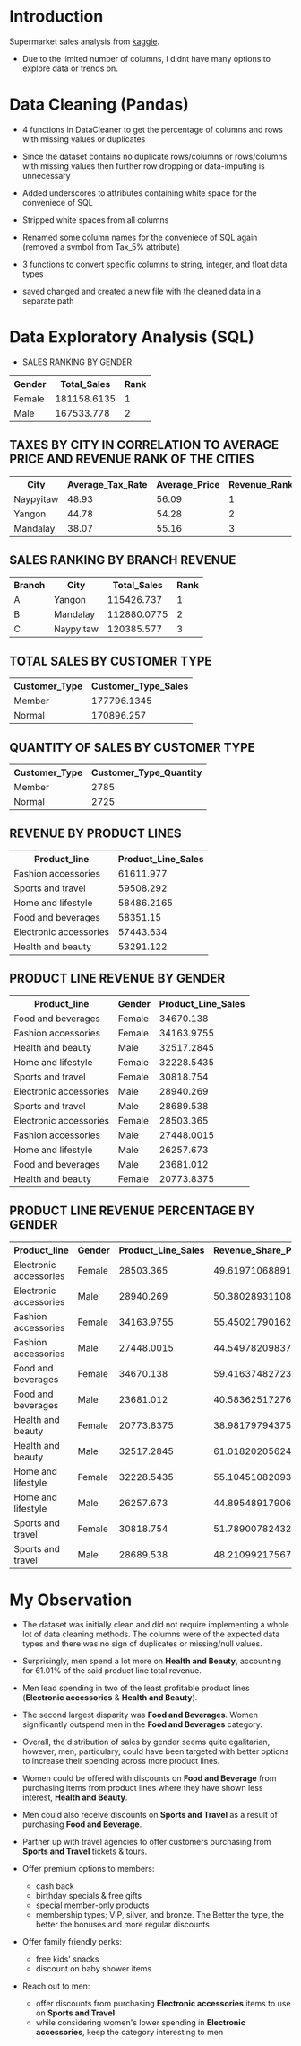 

# Introduction 
Supermarket sales analysis from <a href='https://www.kaggle.com/datasets/willianoliveiragibin/market-sales-data' >kaggle</a>. 

* Due to the limited number of columns, I didnt have many options to explore data or trends on.


# Data Cleaning (Pandas)
- 4 functions in DataCleaner to get the percentage of columns and rows with missing values or duplicates
  
- Since the dataset contains no duplicate rows/columns or rows/columns with missing values then further row dropping or data-imputing is unnecessary
  
- Added underscores to attributes containing white space for the conveniece of SQL
  
- Stripped white spaces from all columns
  
- Renamed some column names for the conveniece of SQL again (removed a symbol from Tax_5% attribute)
  
- 3 functions to convert specific columns to string, integer, and float data types
  
- saved changed and created a new file with the cleaned data in a separate path




# Data Exploratory Analysis (SQL)
- SALES RANKING BY GENDER
<table><tr><th>Gender</th><th>Total_Sales</th><th>Rank</th><tr><tr><td>Female</td><td>181158.6135</td><td>1</td></tr><tr><td>Male</td><td>167533.778</td><td>2</td></tr></table>



## TAXES BY CITY IN CORRELATION TO AVERAGE PRICE AND REVENUE RANK OF THE CITIES
<table><tr><th>City</th><th>Average_Tax_Rate</th><th>Average_Price</th><th>Revenue_Rank</th><tr><tr><td>Naypyitaw</td><td>48.93</td><td>56.09</td><td>1</td></tr><tr><td>Yangon</td><td>44.78</td><td>54.28</td><td>2</td></tr><tr><td>Mandalay</td><td>38.07</td><td>55.16</td><td>3</td></tr></table>


## SALES RANKING BY BRANCH REVENUE 
<table><tr><th>Branch</th><th>City</th><th>Total_Sales</th><th>Rank</th><tr><tr><td>A</td><td>Yangon</td><td>115426.737</td><td>1</td></tr><tr><td>B</td><td>Mandalay</td><td>112880.0775</td><td>2</td></tr><tr><td>C</td><td>Naypyitaw</td><td>120385.577</td><td>3</td></tr></table>

## TOTAL SALES BY CUSTOMER TYPE
<table><tr><th>Customer_Type</th><th>Customer_Type_Sales</th><tr><tr><td>Member</td><td>177796.1345</td></tr><tr><td>Normal</td><td>170896.257</td></tr></table>

## QUANTITY OF SALES BY CUSTOMER TYPE
<table><tr><th>Customer_Type</th><th>Customer_Type_Quantity</th><tr><tr><td>Member</td><td>2785</td></tr><tr><td>Normal</td><td>2725</td></tr></table>

## REVENUE BY PRODUCT LINES
<table><tr><th>Product_line</th><th>Product_Line_Sales</th><tr><tr><td>Fashion accessories</td><td>61611.977</td></tr><tr><td>Sports and travel</td><td>59508.292</td></tr><tr><td>Home and lifestyle</td><td>58486.2165</td></tr><tr><td>Food and beverages</td><td>58351.15</td></tr><tr><td>Electronic accessories</td><td>57443.634</td></tr><tr><td>Health and beauty</td><td>53291.122</td></tr></table>
  
## PRODUCT LINE REVENUE BY GENDER
<table><tr><th>Product_line</th><th>Gender</th><th>Product_Line_Sales</th><tr><tr><td>Food and beverages</td><td>Female</td><td>34670.138</td></tr><tr><td>Fashion accessories</td><td>Female</td><td>34163.9755</td></tr><tr><td>Health and beauty</td><td>Male</td><td>32517.2845</td></tr><tr><td>Home and lifestyle</td><td>Female</td><td>32228.5435</td></tr><tr><td>Sports and travel</td><td>Female</td><td>30818.754</td></tr><tr><td>Electronic accessories</td><td>Male</td><td>28940.269</td></tr><tr><td>Sports and travel</td><td>Male</td><td>28689.538</td></tr><tr><td>Electronic accessories</td><td>Female</td><td>28503.365</td></tr><tr><td>Fashion accessories</td><td>Male</td><td>27448.0015</td></tr><tr><td>Home and lifestyle</td><td>Male</td><td>26257.673</td></tr><tr><td>Food and beverages</td><td>Male</td><td>23681.012</td></tr><tr><td>Health and beauty</td><td>Female</td><td>20773.8375</td></tr></table>
  
## PRODUCT LINE REVENUE PERCENTAGE BY GENDER
<table><tr><th>Product_line</th><th>Gender</th><th>Product_Line_Sales</th><th>Revenue_Share_Percentage</th><tr><tr><td>Electronic accessories</td><td>Female</td><td>28503.365</td><td>49.6197106889164</td></tr><tr><td>Electronic accessories</td><td>Male</td><td>28940.269</td><td>50.3802893110836</td></tr><tr><td>Fashion accessories</td><td>Female</td><td>34163.9755</td><td>55.4502179016265</td></tr><tr><td>Fashion accessories</td><td>Male</td><td>27448.0015</td><td>44.5497820983735</td></tr><tr><td>Food and beverages</td><td>Female</td><td>34670.138</td><td>59.4163748272313</td></tr><tr><td>Food and beverages</td><td>Male</td><td>23681.012</td><td>40.5836251727687</td></tr><tr><td>Health and beauty</td><td>Female</td><td>20773.8375</td><td>38.9817979437551</td></tr><tr><td>Health and beauty</td><td>Male</td><td>32517.2845</td><td>61.0182020562449</td></tr><tr><td>Home and lifestyle</td><td>Female</td><td>32228.5435</td><td>55.1045108209385</td></tr><tr><td>Home and lifestyle</td><td>Male</td><td>26257.673</td><td>44.8954891790615</td></tr><tr><td>Sports and travel</td><td>Female</td><td>30818.754</td><td>51.7890078243214</td></tr><tr><td>Sports and travel</td><td>Male</td><td>28689.538</td><td>48.2109921756786</td></tr></table>




# My Observation
- The dataset was initially clean and did not require implementing a whole lot of data cleaning methods. The columns were of the expected data types and there was no sign of duplicates or missing/null values. 
- Surprisingly, men spend a lot more on <b>Health and Beauty</b>, accounting for 61.01% of the said product line total revenue.
- Men lead spending in two of the least profitable product lines (<b>Electronic accessories</b> & <b>Health and Beauty</b>). 
- The second largest disparity was <b>Food and Beverages</b>. Women significantly outspend men in the <b>Food and Beverages</b> category.
- Overall, the distribution of sales by gender seems quite egalitarian, however, men, particulary, could have been targeted with better options to increase their spending across more product lines.
- Women could be offered with discounts on <b>Food and Beverage</b> from purchasing items from product lines where they have shown less interest, <b>Health and Beauty</b>.
- Men could also receive discounts on <b>Sports and Travel</b> as a result of purchasing <b>Food and Beverage</b>.
- Partner up with travel agencies to offer customers purchasing from <b>Sports and Travel</b> tickets & tours.
- Offer premium options to members:
    - cash back
    - birthday specials & free gifts
    - special member-only products
    - membership types; VIP, silver, and bronze. The Better the type, the better the bonuses and more regular discounts

- Offer family friendly perks:
    - free kids' snacks
    - discount on baby shower items
      
- Reach out to men:
    - offer discounts from purchasing <b>Electronic accessories</b> items to use on <b>Sports and Travel</b>
    - while considering women's lower spending in <b>Electronic accessories</b>, keep the category interesting to men


  
  
  
